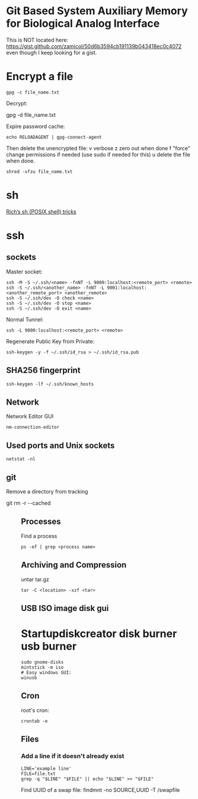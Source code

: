 # Git Based System Auxiliary Memory for Biological Analog Interface #

This is NOT located here: https://gist.github.com/zamicol/50d6b3594cb191139b043418ec0c4072
even though I keep looking for a gist.  


# Encrypt a file

```
gpg -c file_name.txt
```

Decrypt:

gpg -d file_name.txt

Expire password cache:

```
echo RELOADAGENT | gpg-connect-agent
```

Then delete the unencrypted file:
v verbose
z zero out when done
f "force" change permissions if needed (use sudo if needed for this)
u delete the file when done.  

```
shred -vfzu file_name.txt 
```

# sh #

[Rich’s sh (POSIX shell) tricks](http://www.etalabs.net/sh_tricks.html)

# ssh #
## sockets ##
Master socket:

    ssh -M -S ~/.ssh/<name> -fnNT -L 9000:localhost:<remote_port> <remote>
    ssh -S ~/.ssh/<another_name> -fnNT -L 9001:localhost:<another_remote_port> <another_remote>
    ssh -S ~/.ssh/dev -O check <name>
    ssh -S ~/.ssh/dev -O stop <name>
    ssh -S ~/.ssh/dev -O exit <name>

Normal Tunnel:

    ssh -L 9000:localhost:<remote_port> <remote>

Regenerate Public Key from Private:

    ssh-keygen -y -f ~/.ssh/id_rsa > ~/.ssh/id_rsa.pub

## SHA256 fingerprint ##

    ssh-keygen -lf ~/.ssh/known_hosts

## Network ##
Network Editor GUI

    nm-connection-editor

## Used ports and Unix sockets ##

    netstat -nl

## git ##

Remove a directory from tracking

   git rm -r --cached <dir>


## Processes ##
Find a process

    ps -ef | grep <process name>


## Archiving and Compression ##

untar tar.gz

    tar -C <location> -xzf <tar>

## USB ISO image disk gui ##
# Startupdiskcreator disk burner usb burner

    sudo gnome-disks
    mintstick -m iso
    # Easy windows GUI:
    winusb

## Cron ##
root's cron:

    crontab -e


## Files ##
### Add a line if it doesn't already exist ###
    LINE='example line'
    FILE=file.txt
    grep -q "$LINE" "$FILE" || echo "$LINE" >> "$FILE"

Find UUID of a swap file:
    findmnt -no SOURCE,UUID -T /swapfile
